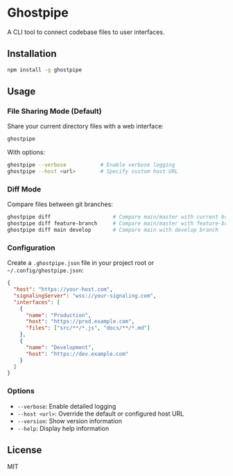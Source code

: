 # Ghostpipe

A CLI tool to connect codebase files to user interfaces.

## Installation

```bash
npm install -g ghostpipe
```

## Usage

### File Sharing Mode (Default)

Share your current directory files with a web interface:

```bash
ghostpipe
```

With options:
```bash
ghostpipe --verbose           # Enable verbose logging
ghostpipe --host <url>        # Specify custom host URL
```

### Diff Mode

Compare files between git branches:

```bash
ghostpipe diff                    # Compare main/master with current branch
ghostpipe diff feature-branch     # Compare main/master with feature-branch
ghostpipe diff main develop       # Compare main with develop branch
```

### Configuration

Create a `.ghostpipe.json` file in your project root or `~/.config/ghostpipe.json`:

```json
{
  "host": "https://your-host.com",
  "signalingServer": "wss://your-signaling.com",
  "interfaces": [
    {
      "name": "Production",
      "host": "https://prod.example.com",
      "files": ["src/**/*.js", "docs/**/*.md"]
    },
    {
      "name": "Development", 
      "host": "https://dev.example.com"
    }
  ]
}
```

### Options

- `--verbose`: Enable detailed logging
- `--host <url>`: Override the default or configured host URL
- `--version`: Show version information
- `--help`: Display help information

## License

MIT
